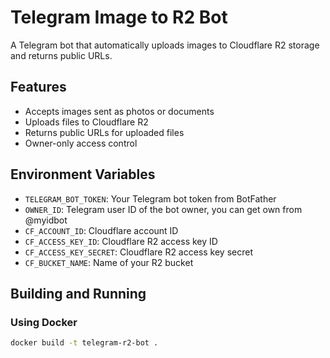 # Telegram Image to R2 Bot

A Telegram bot that automatically uploads images to Cloudflare R2 storage and returns public URLs.

## Features

- Accepts images sent as photos or documents
- Uploads files to Cloudflare R2
- Returns public URLs for uploaded files
- Owner-only access control

## Environment Variables

- `TELEGRAM_BOT_TOKEN`: Your Telegram bot token from BotFather
- `OWNER_ID`: Telegram user ID of the bot owner, you can get own from @myidbot
- `CF_ACCOUNT_ID`: Cloudflare account ID
- `CF_ACCESS_KEY_ID`: Cloudflare R2 access key ID
- `CF_ACCESS_KEY_SECRET`: Cloudflare R2 access key secret
- `CF_BUCKET_NAME`: Name of your R2 bucket

## Building and Running

### Using Docker

```bash
docker build -t telegram-r2-bot .
